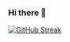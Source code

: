 ### Hi there 👋

[![GitHub Streak](http://github-readme-streak-stats.herokuapp.com?user=gulayjh&theme=tokyonight&date_format=M%20j%5B%2C%20Y%5D)](https://git.io/streak-stats)
